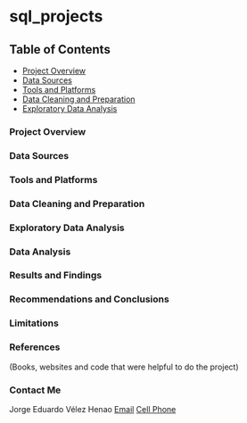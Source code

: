 ﻿# sql_projects

 ## Table of Contents

 - [Project Overview](project-overview)
 - [Data Sources](data-sources)
 - [Tools and Platforms](tools-and-platforms)
 - [Data Cleaning and Preparation](data-cleaning-and-preparation)
 - [Exploratory Data Analysis](exploratory-data-analysis)

 ### Project Overview

 ### Data Sources

 ### Tools and Platforms

 ### Data Cleaning and Preparation

### Exploratory Data Analysis

### Data Analysis

### Results and Findings

### Recommendations and Conclusions

### Limitations

### References

(Books, websites and code that were helpful to do the project)

### Contact Me

Jorge Eduardo Vélez Henao
[Email](jorgeedovelez@gmail.com)
[Cell Phone](https://wa.me/573007407228)

